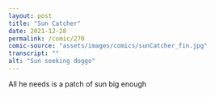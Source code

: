```yaml
---
layout: post
title: "Sun Catcher"
date: 2021-12-28
permalink: /comic/270
comic-source: "assets/images/comics/sunCatcher_fin.jpg"
transcript: ""
alt: "Sun seeking doggo"
---
```

All he needs is a patch of sun big enough
